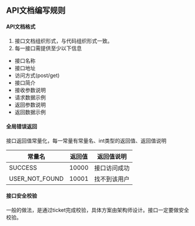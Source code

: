 ## API文档编写规则

#### API文档格式

1. 接口文档组织形式，与代码组织形式一致。
2. 每一接口需提供至少以下信息
 * 接口名称
 * 接口地址
 * 访问方式(post/get)
 * 接口简介
 * 接收参数说明
 * 请求数据示例
 * 返回参数说明
 * 返回数据示例


 #### 全局错误返回

 接口返回值常量化，每一常量有常量名、int类型的返回值、返回值说明

 常量名 | 返回值 | 返回值说明
 -- | -- | --
 SUCCESS | 10000 | 接口访问成功
 USER_NOT_FOUND | 10001 | 找不到该用户

 #### 接口安全校验

 一般的做法，是通过ticket完成校验，具体方案由架构师设计。接口一定要做安全校验。
